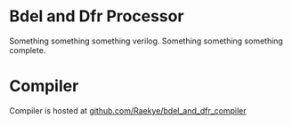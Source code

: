 Bdel and Dfr Processor
======================
Something something something verilog.
Something something something complete.

# Compiler
Compiler is hosted at [github.com/Raekye/bdel_and_dfr_compiler][1]

[1]: https://github.com/Raekye/bdel_and_dfr_compiler
